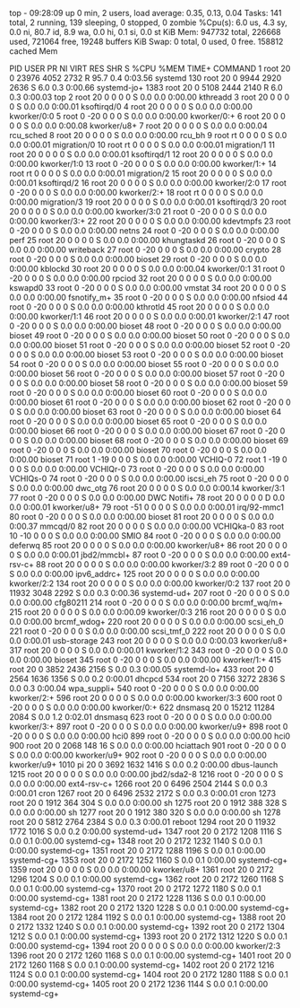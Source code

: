 top - 09:28:09 up 0 min,  2 users,  load average: 0.35, 0.13, 0.04
Tasks: 141 total,   2 running, 139 sleeping,   0 stopped,   0 zombie
%Cpu(s):  6.0 us,  4.3 sy,  0.0 ni, 80.7 id,  8.9 wa,  0.0 hi,  0.1 si,  0.0 st
KiB Mem:    947732 total,   226668 used,   721064 free,    19248 buffers
KiB Swap:        0 total,        0 used,        0 free.   158812 cached Mem

  PID USER      PR  NI    VIRT    RES    SHR S  %CPU %MEM     TIME+ COMMAND
    1 root      20   0   23976   4052   2732 R  95.7  0.4   0:03.56 systemd
  130 root      20   0    9944   2920   2636 S   6.0  0.3   0:00.66 systemd-jo+
 1383 root      20   0    5108   2444   2140 R   6.0  0.3   0:00.03 top
    2 root      20   0       0      0      0 S   0.0  0.0   0:00.00 kthreadd
    3 root      20   0       0      0      0 S   0.0  0.0   0:00.01 ksoftirqd/0
    4 root      20   0       0      0      0 S   0.0  0.0   0:00.00 kworker/0:0
    5 root       0 -20       0      0      0 S   0.0  0.0   0:00.00 kworker/0:+
    6 root      20   0       0      0      0 S   0.0  0.0   0:00.08 kworker/u8+
    7 root      20   0       0      0      0 S   0.0  0.0   0:00.04 rcu_sched
    8 root      20   0       0      0      0 S   0.0  0.0   0:00.00 rcu_bh
    9 root      rt   0       0      0      0 S   0.0  0.0   0:00.01 migration/0
   10 root      rt   0       0      0      0 S   0.0  0.0   0:00.01 migration/1
   11 root      20   0       0      0      0 S   0.0  0.0   0:00.01 ksoftirqd/1
   12 root      20   0       0      0      0 S   0.0  0.0   0:00.00 kworker/1:0
   13 root       0 -20       0      0      0 S   0.0  0.0   0:00.00 kworker/1:+
   14 root      rt   0       0      0      0 S   0.0  0.0   0:00.01 migration/2
   15 root      20   0       0      0      0 S   0.0  0.0   0:00.01 ksoftirqd/2
   16 root      20   0       0      0      0 S   0.0  0.0   0:00.00 kworker/2:0
   17 root       0 -20       0      0      0 S   0.0  0.0   0:00.00 kworker/2:+
   18 root      rt   0       0      0      0 S   0.0  0.0   0:00.00 migration/3
   19 root      20   0       0      0      0 S   0.0  0.0   0:00.01 ksoftirqd/3
   20 root      20   0       0      0      0 S   0.0  0.0   0:00.00 kworker/3:0
   21 root       0 -20       0      0      0 S   0.0  0.0   0:00.00 kworker/3:+
   22 root      20   0       0      0      0 S   0.0  0.0   0:00.00 kdevtmpfs
   23 root       0 -20       0      0      0 S   0.0  0.0   0:00.00 netns
   24 root       0 -20       0      0      0 S   0.0  0.0   0:00.00 perf
   25 root      20   0       0      0      0 S   0.0  0.0   0:00.00 khungtaskd
   26 root       0 -20       0      0      0 S   0.0  0.0   0:00.00 writeback
   27 root       0 -20       0      0      0 S   0.0  0.0   0:00.00 crypto
   28 root       0 -20       0      0      0 S   0.0  0.0   0:00.00 bioset
   29 root       0 -20       0      0      0 S   0.0  0.0   0:00.00 kblockd
   30 root      20   0       0      0      0 S   0.0  0.0   0:00.04 kworker/0:1
   31 root       0 -20       0      0      0 S   0.0  0.0   0:00.00 rpciod
   32 root      20   0       0      0      0 S   0.0  0.0   0:00.00 kswapd0
   33 root       0 -20       0      0      0 S   0.0  0.0   0:00.00 vmstat
   34 root      20   0       0      0      0 S   0.0  0.0   0:00.00 fsnotify_m+
   35 root       0 -20       0      0      0 S   0.0  0.0   0:00.00 nfsiod
   44 root       0 -20       0      0      0 S   0.0  0.0   0:00.00 kthrotld
   45 root      20   0       0      0      0 S   0.0  0.0   0:00.00 kworker/1:1
   46 root      20   0       0      0      0 S   0.0  0.0   0:00.01 kworker/2:1
   47 root       0 -20       0      0      0 S   0.0  0.0   0:00.00 bioset
   48 root       0 -20       0      0      0 S   0.0  0.0   0:00.00 bioset
   49 root       0 -20       0      0      0 S   0.0  0.0   0:00.00 bioset
   50 root       0 -20       0      0      0 S   0.0  0.0   0:00.00 bioset
   51 root       0 -20       0      0      0 S   0.0  0.0   0:00.00 bioset
   52 root       0 -20       0      0      0 S   0.0  0.0   0:00.00 bioset
   53 root       0 -20       0      0      0 S   0.0  0.0   0:00.00 bioset
   54 root       0 -20       0      0      0 S   0.0  0.0   0:00.00 bioset
   55 root       0 -20       0      0      0 S   0.0  0.0   0:00.00 bioset
   56 root       0 -20       0      0      0 S   0.0  0.0   0:00.00 bioset
   57 root       0 -20       0      0      0 S   0.0  0.0   0:00.00 bioset
   58 root       0 -20       0      0      0 S   0.0  0.0   0:00.00 bioset
   59 root       0 -20       0      0      0 S   0.0  0.0   0:00.00 bioset
   60 root       0 -20       0      0      0 S   0.0  0.0   0:00.00 bioset
   61 root       0 -20       0      0      0 S   0.0  0.0   0:00.00 bioset
   62 root       0 -20       0      0      0 S   0.0  0.0   0:00.00 bioset
   63 root       0 -20       0      0      0 S   0.0  0.0   0:00.00 bioset
   64 root       0 -20       0      0      0 S   0.0  0.0   0:00.00 bioset
   65 root       0 -20       0      0      0 S   0.0  0.0   0:00.00 bioset
   66 root       0 -20       0      0      0 S   0.0  0.0   0:00.00 bioset
   67 root       0 -20       0      0      0 S   0.0  0.0   0:00.00 bioset
   68 root       0 -20       0      0      0 S   0.0  0.0   0:00.00 bioset
   69 root       0 -20       0      0      0 S   0.0  0.0   0:00.00 bioset
   70 root       0 -20       0      0      0 S   0.0  0.0   0:00.00 bioset
   71 root       1 -19       0      0      0 S   0.0  0.0   0:00.00 VCHIQ-0
   72 root       1 -19       0      0      0 S   0.0  0.0   0:00.00 VCHIQr-0
   73 root       0 -20       0      0      0 S   0.0  0.0   0:00.00 VCHIQs-0
   74 root       0 -20       0      0      0 S   0.0  0.0   0:00.00 iscsi_eh
   75 root       0 -20       0      0      0 S   0.0  0.0   0:00.00 dwc_otg
   76 root      20   0       0      0      0 S   0.0  0.0   0:00.14 kworker/3:1
   77 root       0 -20       0      0      0 S   0.0  0.0   0:00.00 DWC Notifi+
   78 root      20   0       0      0      0 D   0.0  0.0   0:00.01 kworker/u8+
   79 root     -51   0       0      0      0 S   0.0  0.0   0:00.01 irq/92-mmc1
   80 root       0 -20       0      0      0 S   0.0  0.0   0:00.00 bioset
   81 root      20   0       0      0      0 S   0.0  0.0   0:00.37 mmcqd/0
   82 root      20   0       0      0      0 S   0.0  0.0   0:00.00 VCHIQka-0
   83 root      10 -10       0      0      0 S   0.0  0.0   0:00.00 SMIO
   84 root       0 -20       0      0      0 S   0.0  0.0   0:00.00 deferwq
   85 root      20   0       0      0      0 S   0.0  0.0   0:00.00 kworker/u8+
   86 root      20   0       0      0      0 S   0.0  0.0   0:00.01 jbd2/mmcbl+
   87 root       0 -20       0      0      0 S   0.0  0.0   0:00.00 ext4-rsv-c+
   88 root      20   0       0      0      0 S   0.0  0.0   0:00.00 kworker/3:2
   89 root       0 -20       0      0      0 S   0.0  0.0   0:00.00 ipv6_addrc+
  125 root      20   0       0      0      0 S   0.0  0.0   0:00.00 kworker/2:2
  134 root      20   0       0      0      0 S   0.0  0.0   0:00.00 kworker/0:2
  137 root      20   0   11932   3048   2292 S   0.0  0.3   0:00.36 systemd-ud+
  207 root       0 -20       0      0      0 S   0.0  0.0   0:00.00 cfg80211
  214 root       0 -20       0      0      0 S   0.0  0.0   0:00.00 brcmf_wq/m+
  215 root      20   0       0      0      0 S   0.0  0.0   0:00.09 kworker/0:3
  216 root      20   0       0      0      0 S   0.0  0.0   0:00.00 brcmf_wdog+
  220 root      20   0       0      0      0 S   0.0  0.0   0:00.00 scsi_eh_0
  221 root       0 -20       0      0      0 S   0.0  0.0   0:00.00 scsi_tmf_0
  222 root      20   0       0      0      0 S   0.0  0.0   0:00.01 usb-storage
  243 root      20   0       0      0      0 S   0.0  0.0   0:00.03 kworker/u8+
  317 root      20   0       0      0      0 S   0.0  0.0   0:00.01 kworker/1:2
  343 root       0 -20       0      0      0 S   0.0  0.0   0:00.00 bioset
  345 root       0 -20       0      0      0 S   0.0  0.0   0:00.00 kworker/1:+
  415 root      20   0    3852   2436   2156 S   0.0  0.3   0:00.05 systemd-lo+
  433 root      20   0    2564   1636   1356 S   0.0  0.2   0:00.01 dhcpcd
  534 root      20   0    7156   3272   2836 S   0.0  0.3   0:00.04 wpa_suppli+
  540 root       0 -20       0      0      0 S   0.0  0.0   0:00.00 kworker/2:+
  596 root      20   0       0      0      0 S   0.0  0.0   0:00.00 kworker/3:3
  600 root       0 -20       0      0      0 S   0.0  0.0   0:00.00 kworker/0:+
  622 dnsmasq   20   0   15212  11284   2084 S   0.0  1.2   0:02.01 dnsmasq
  623 root       0 -20       0      0      0 S   0.0  0.0   0:00.00 kworker/3:+
  897 root       0 -20       0      0      0 S   0.0  0.0   0:00.00 kworker/u9+
  898 root       0 -20       0      0      0 S   0.0  0.0   0:00.00 hci0
  899 root       0 -20       0      0      0 S   0.0  0.0   0:00.00 hci0
  900 root      20   0    2068    148     16 S   0.0  0.0   0:00.00 hciattach
  901 root       0 -20       0      0      0 S   0.0  0.0   0:00.00 kworker/u9+
  902 root       0 -20       0      0      0 S   0.0  0.0   0:00.00 kworker/u9+
 1010 pi        20   0    3692   1632   1416 S   0.0  0.2   0:00.00 dbus-launch
 1215 root      20   0       0      0      0 S   0.0  0.0   0:00.00 jbd2/sda2-8
 1216 root       0 -20       0      0      0 S   0.0  0.0   0:00.00 ext4-rsv-c+
 1266 root      20   0    6496   2504   2144 S   0.0  0.3   0:00.01 cron
 1267 root      20   0    6496   2532   2172 S   0.0  0.3   0:00.01 cron
 1273 root      20   0    1912    364    304 S   0.0  0.0   0:00.00 sh
 1275 root      20   0    1912    388    328 S   0.0  0.0   0:00.00 sh
 1277 root      20   0    1912    380    320 S   0.0  0.0   0:00.00 sh
 1278 root      20   0    5812   2764   2384 S   0.0  0.3   0:00.01 reboot
 1294 root      20   0   11932   1772   1016 S   0.0  0.2   0:00.00 systemd-ud+
 1347 root      20   0    2172   1208   1116 S   0.0  0.1   0:00.00 systemd-cg+
 1348 root      20   0    2172   1232   1140 S   0.0  0.1   0:00.00 systemd-cg+
 1351 root      20   0    2172   1288   1196 S   0.0  0.1   0:00.00 systemd-cg+
 1353 root      20   0    2172   1252   1160 S   0.0  0.1   0:00.00 systemd-cg+
 1359 root      20   0       0      0      0 S   0.0  0.0   0:00.00 kworker/u8+
 1361 root      20   0    2172   1296   1204 S   0.0  0.1   0:00.00 systemd-cg+
 1362 root      20   0    2172   1260   1168 S   0.0  0.1   0:00.00 systemd-cg+
 1370 root      20   0    2172   1272   1180 S   0.0  0.1   0:00.00 systemd-cg+
 1381 root      20   0    2172   1228   1136 S   0.0  0.1   0:00.00 systemd-cg+
 1382 root      20   0    2172   1320   1228 S   0.0  0.1   0:00.00 systemd-cg+
 1384 root      20   0    2172   1284   1192 S   0.0  0.1   0:00.00 systemd-cg+
 1388 root      20   0    2172   1332   1240 S   0.0  0.1   0:00.00 systemd-cg+
 1392 root      20   0    2172   1304   1212 S   0.0  0.1   0:00.00 systemd-cg+
 1393 root      20   0    2172   1312   1220 S   0.0  0.1   0:00.00 systemd-cg+
 1394 root      20   0       0      0      0 S   0.0  0.0   0:00.00 kworker/2:3
 1396 root      20   0    2172   1260   1168 S   0.0  0.1   0:00.00 systemd-cg+
 1401 root      20   0    2172   1260   1168 S   0.0  0.1   0:00.00 systemd-cg+
 1402 root      20   0    2172   1216   1124 S   0.0  0.1   0:00.00 systemd-cg+
 1404 root      20   0    2172   1280   1188 S   0.0  0.1   0:00.00 systemd-cg+
 1405 root      20   0    2172   1236   1144 S   0.0  0.1   0:00.00 systemd-cg+
